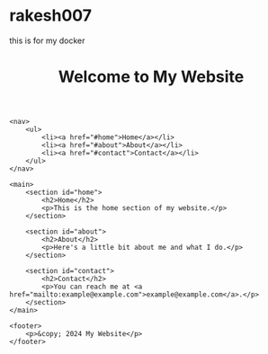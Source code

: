 # rakesh007
this is for my docker 
<!DOCTYPE html>
<html lang="en">
<head>
    <meta charset="UTF-8">
    <meta name="viewport" content="width=device-width, initial-scale=1.0">
    <title>My Web Page</title>
</head>
<body>
    <header>
        <h1>Welcome to My Website</h1>
    </header>
    
    <nav>
        <ul>
            <li><a href="#home">Home</a></li>
            <li><a href="#about">About</a></li>
            <li><a href="#contact">Contact</a></li>
        </ul>
    </nav>
    
    <main>
        <section id="home">
            <h2>Home</h2>
            <p>This is the home section of my website.</p>
        </section>
        
        <section id="about">
            <h2>About</h2>
            <p>Here's a little bit about me and what I do.</p>
        </section>
        
        <section id="contact">
            <h2>Contact</h2>
            <p>You can reach me at <a href="mailto:example@example.com">example@example.com</a>.</p>
        </section>
    </main>
    
    <footer>
        <p>&copy; 2024 My Website</p>
    </footer>
</body>
</html>

